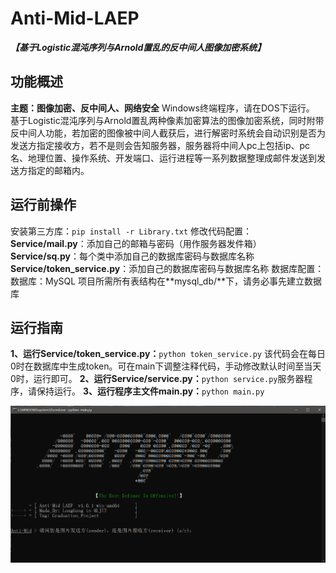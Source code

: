# Anti-Mid-LAEP
***【基于Logistic混沌序列与Arnold置乱的反中间人图像加密系统】***

## 功能概述
**主题：图像加密、反中间人、网络安全**
Windows终端程序，请在DOS下运行。
基于Logistic混沌序列与Arnold置乱两种像素加密算法的图像加密系统，同时附带反中间人功能，若加密的图像被中间人截获后，进行解密时系统会自动识别是否为发送方指定接收方，若不是则会告知服务器，服务器将中间人pc上包括ip、pc名、地理位置、操作系统、开发端口、运行进程等一系列数据整理成邮件发送到发送方指定的邮箱内。

## 运行前操作
安装第三方库：`pip install -r Library.txt`
修改代码配置：
**Service/mail.py**：添加自己的邮箱与密码（用作服务器发件箱）
**Service/sq.py**：每个类中添加自己的数据库密码与数据库名称
**Service/token_service.py**：添加自己的数据库密码与数据库名称
数据库配置：
数据库：MySQL
项目所需所有表结构在**mysql_db/**下，请务必事先建立数据库

## 运行指南
**1、运行Service/token_service.py：**`python token_service.py`
该代码会在每日0时在数据库中生成token。可在main下调整注释代码，手动修改默认时间至当天0时，运行即可。
**2、运行Service/service.py：**`python service.py`服务器程序，请保持运行。
**3、运行程序主文件main.py：**`python main.py`

![](display.png)

